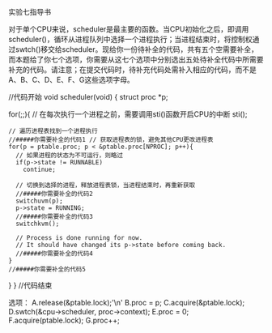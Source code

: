 实验七指导书

对于单个CPU来说，scheduler是最主要的函数。当CPU初始化之后，即调用scheduler()，循环从进程队列中选择一个进程执行；当进程结束时，将控制权通过swtch()移交给scheduler。现给你一份待补全的代码，共有五个空需要补全，而本题给了你七个选项，你需要从这七个选项中分别选出五处待补全代码中所需要补充的代码。请注意；在提交代码时，待补充代码处需补入相应的代码，而不是A、B、C、D、E、F、G这些选项字母。

//代码开始
void
scheduler(void)
{
  struct proc *p;

  for(;;){
    // 在每次执行一个进程之前，需要调用sti()函数开启CPU的中断
    sti();

    // 遍历进程表找到一个进程执行
    //#####你需要补全的代码1 // 获取进程表的锁，避免其他CPU更改进程表
    for(p = ptable.proc; p < &ptable.proc[NPROC]; p++){
      // 如果进程的状态为不可运行，则略过
      if(p->state != RUNNABLE)
        continue;

      // 切换到选择的进程，释放进程表锁，当进程结束时，再重新获取
      //#####你需要补全的代码2
      switchuvm(p);
      p->state = RUNNING;
      //#####你需要补全的代码3
      switchkvm();

      // Process is done running for now.
      // It should have changed its p->state before coming back.
      //#####你需要补全的代码4
    }
    //#####你需要补全的代码5
  }
}
//代码结束


选项：
A.release(&ptable.lock);'\n'
B.proc = p;
C.acquire(&ptable.lock);
D.swtch(&cpu->scheduler, proc->context);
E.proc = 0;
F.acquire(ptable.lock);
G.proc++;
